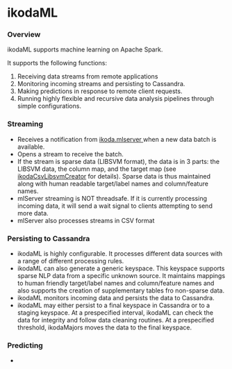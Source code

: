 # ikodaML

### Overview

ikodaML supports machine learning on Apache Spark.

It supports the following functions:

1. Receiving data streams from remote applications
1. Monitoring incoming streams and persisting to Cassandra.
1. Making predictions in response to remote client requests.
1. Running highly flexible and recursive data analysis pipelines through simple configurations. 

### Streaming

-  Receives a notification from <a href= "https://github.com/amerywu/mlServer" >ikoda.mlserver </a> when a new data batch is available.
-  Opens a stream to receive the batch.
-  If the stream is sparse data (LIBSVM format), the data is in 3 parts: the LIBSVM data, the column map, and the target map (see <a href="https://github.com/amerywu/ikodaCsvLibsvmCreator/wiki/Mappings-for-LIBSVM">ikodaCsvLibsvmCreator</a> for details). Sparse data is thus maintained along with human readable target/label names and column/feature names.
-  mlServer streaming is NOT threadsafe. If it is currently processing incoming data, it will send a wait signal to clients attempting to send more data.
-  mlServer also processes streams in CSV format

### Persisting to Cassandra
-  ikodaML is highly configurable. It processes different data sources with a range of different processing rules.
-  ikodaML can also generate a generic keyspace. This keyspace supports sparse NLP data from a specific unknown source. It maintains  mappings to human friendly target/label names and column/feature names and also supports the creation of supplementary tables fro non-sparse data.
-  ikodaML monitors incoming data and persists the data to Cassandra.
-  ikodaML may either persist to a final keyspace in Cassandra or to a staging keyspace. At a prespecified interval, ikodaML can check the data for integrity and follow data cleaning routines. At a prespecified threshold, ikodaMajors moves the data to the final keyspace.

### Predicting
- 
